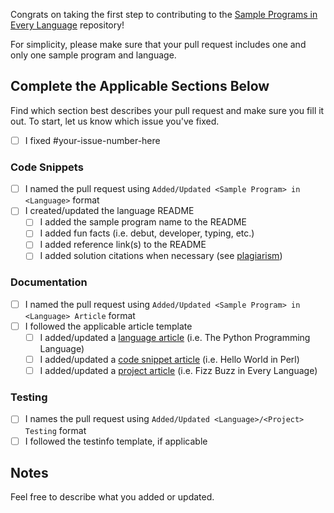 Congrats on taking the first step to contributing to the [Sample Programs in Every Language][1] repository!

For simplicity, please make sure that your pull request includes one and only one sample program and language.

## Complete the Applicable Sections Below

Find which section best describes your pull request and make sure you fill
it out. To start, let us know which issue you've fixed.

- [ ] I fixed #your-issue-number-here

### Code Snippets

- [ ] I named the pull request using `Added/Updated <Sample Program> in <Language>` format
- [ ] I created/updated the language README
  - [ ] I added the sample program name to the README
  - [ ] I added fun facts (i.e. debut, developer, typing, etc.)
  - [ ] I added reference link(s) to the README
  - [ ] I added solution citations when necessary (see [plagiarism][2])

### Documentation

  - [ ] I named the pull request using `Added/Updated <Sample Program> in <Language> Article` format
  - [ ] I followed the applicable article template
    - [ ] I added/updated a [language article][4] (i.e. The Python Programming Language)
    - [ ] I added/updated a [code snippet article][3] (i.e. Hello World in Perl)
    - [ ] I added/updated a [project article][5] (i.e. Fizz Buzz in Every Language)

### Testing

- [ ] I names the pull request using `Added/Updated <Language>/<Project> Testing` format
- [ ] I followed the testinfo template, if applicable

## Notes

Feel free to describe what you added or updated.

[1]: https://therenegadecoder.com/code/sample-programs-in-every-language/
[2]: ../CONTRIBUTING.md#plagiarism
[3]: ../../docs/templates/CODE_ARTICLE_TAMPLE.md
[4]: ../../docs/templates/LANGUAGE_ARTICLE_TEMPLATE.md
[5]: ../../docs/templates/PROJECT_ARTICLE_TEMPLATE.md
